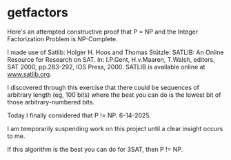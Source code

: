 # getfactors

Here's an attempted constructive proof that P = NP and the Integer Factorization Problem is NP-Complete.

I made use of Satlib: Holger H. Hoos and Thomas Stützle: SATLIB: An Online Resource for Research on SAT. In: I.P.Gent, H.v.Maaren, T.Walsh, editors, SAT 2000, pp.283-292, IOS Press, 2000. SATLIB is available online at www.satlib.org.

I discovered through this exercise that there could be sequences of arbitrary length (eg, 100 bits) where the best you can do is the lowest bit of those arbitrary-numbered bits.

Today I finally considered that P != NP. 6-14-2025.

I am temporarily suspending work on this project until a clear insight occurs to me.

If this algorithm is the best you can do for 3SAT, then P != NP.
